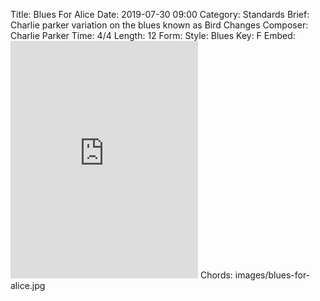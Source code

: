 Title: Blues For Alice
Date: 2019-07-30 09:00
Category: Standards
Brief: Charlie parker variation on the blues known as Bird Changes
Composer: Charlie Parker
Time: 4/4
Length: 12
Form:
Style: Blues
Key: F
Embed: <iframe src="https://open.spotify.com/embed/user/thatdavidmiller/playlist/4br21P8u8Tp8bNUkojfnrF" width="300" height="380" frameborder="0" allowtransparency="true" allow="encrypted-media"></iframe>
Chords: images/blues-for-alice.jpg
